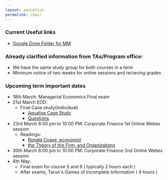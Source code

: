 ```yaml
---
layout: aacnotice
permalink: /aac/
---
```


### Current Useful links
* [Google Drive Folder for MM](https://drive.google.com/drive/u/1/folders/1t62DxOwz29JI-ZxDRM4vmW9g_jMTu_B7)

### Already clarified information from TAs/Program office:
* We have the same study group for both courses in a term
* Minimum notice of two weeks for online sessions and recieving grades

### Upcoming term important dates
* 18th March: Managerial Economics Final exam
* 21st March EOD:
  * Final Case study(individual)
    * [Aqualise Case Study](http://lms2.exchange.isb.edu/pluginfile.php/133425/mod_resource/content/1/Aqualisa.pdf)
    * [Questions](http://lms2.exchange.isb.edu/mod/resource/view.php?id=54436)
* 23rd March 8:00 pm to 10:00 PM: Corporate Finance 1st Online Webex session
  * Readings:
    * [Ronald Coase, economist](https://www.economist.com/news/finance-and-economics/21584966-ronald-coase-economist-who-explained-why-firms-exist-died-september-2nd)
    * [the Theory of the Firm, and Organizations](http://lms2.exchange.isb.edu/pluginfile.php/133404/mod_resource/content/1/2646896.pdf)
* 30th March 8:00 pm to 10:00 PM: Corporate Finance 2nd Online Webex session
* 6th May:
  * Final exam for course 5 and 6 ( typically 2 hours each )
  * After exams, Tarun's Games of Incomplete Information ( 4 hours )
